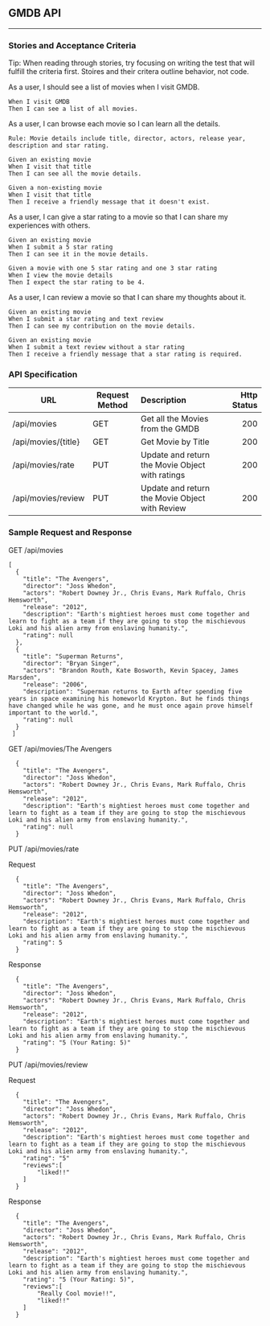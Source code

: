 ## GMDB API
- - - - -

### Stories and Acceptance Criteria

Tip: When reading through stories, try focusing on writing the test that will fulfill the criteria first. Stoires and their critera outline behavior, not code.

As a user, I should see a list of movies when I visit GMDB.
````
When I visit GMDB
Then I can see a list of all movies.
````

As a user, I can browse each movie so I can learn all the details.

````
Rule: Movie details include title, director, actors, release year, description and star rating.

Given an existing movie
When I visit that title
Then I can see all the movie details.

Given a non-existing movie
When I visit that title
Then I receive a friendly message that it doesn't exist.
````

As a user, I can give a star rating to a movie so that I can share my experiences with others.
````
Given an existing movie
When I submit a 5 star rating
Then I can see it in the movie details.

Given a movie with one 5 star rating and one 3 star rating
When I view the movie details
Then I expect the star rating to be 4.
````

As a user, I can review a movie so that I can share my thoughts about it.
````
Given an existing movie
When I submit a star rating and text review
Then I can see my contribution on the movie details.

Given an existing movie
When I submit a text review without a star rating
Then I receive a friendly message that a star rating is required.
````

### **API Specification**

| URL | Request Method | Description | Http Status |
|-----|----------------|:------------|------------:|
|/api/movies|GET|Get all the Movies from the GMDB| 200|
|/api/movies/{title}|GET|Get Movie by Title|200|
|/api/movies/rate|PUT|Update and return the Movie Object with ratings|200|
|/api/movies/review|PUT|Update and return the Movie Object with Review|200|

### **Sample Request and Response**
GET /api/movies
````
[
  {
    "title": "The Avengers",
    "director": "Joss Whedon",
    "actors": "Robert Downey Jr., Chris Evans, Mark Ruffalo, Chris Hemsworth",
    "release": "2012",
    "description": "Earth's mightiest heroes must come together and learn to fight as a team if they are going to stop the mischievous Loki and his alien army from enslaving humanity.",
    "rating": null
  },
  {
    "title": "Superman Returns",
    "director": "Bryan Singer",
    "actors": "Brandon Routh, Kate Bosworth, Kevin Spacey, James Marsden",
    "release": "2006",
    "description": "Superman returns to Earth after spending five years in space examining his homeworld Krypton. But he finds things have changed while he was gone, and he must once again prove himself important to the world.",
    "rating": null
  }
 ]
````
GET /api/movies/The Avengers

````
  {
    "title": "The Avengers",
    "director": "Joss Whedon",
    "actors": "Robert Downey Jr., Chris Evans, Mark Ruffalo, Chris Hemsworth",
    "release": "2012",
    "description": "Earth's mightiest heroes must come together and learn to fight as a team if they are going to stop the mischievous Loki and his alien army from enslaving humanity.",
    "rating": null
  }
````
PUT /api/movies/rate

Request
````
  {
    "title": "The Avengers",
    "director": "Joss Whedon",
    "actors": "Robert Downey Jr., Chris Evans, Mark Ruffalo, Chris Hemsworth",
    "release": "2012",
    "description": "Earth's mightiest heroes must come together and learn to fight as a team if they are going to stop the mischievous Loki and his alien army from enslaving humanity.",
    "rating": 5
  }
````
Response
````
  {
    "title": "The Avengers",
    "director": "Joss Whedon",
    "actors": "Robert Downey Jr., Chris Evans, Mark Ruffalo, Chris Hemsworth",
    "release": "2012",
    "description": "Earth's mightiest heroes must come together and learn to fight as a team if they are going to stop the mischievous Loki and his alien army from enslaving humanity.",
    "rating": "5 (Your Rating: 5)"
  }
````

PUT /api/movies/review

Request
````
  {
    "title": "The Avengers",
    "director": "Joss Whedon",
    "actors": "Robert Downey Jr., Chris Evans, Mark Ruffalo, Chris Hemsworth",
    "release": "2012",
    "description": "Earth's mightiest heroes must come together and learn to fight as a team if they are going to stop the mischievous Loki and his alien army from enslaving humanity.",
    "rating": "5"
    "reviews":[
        "liked!!"
    ]
  }
````
Response
````
  {
    "title": "The Avengers",
    "director": "Joss Whedon",
    "actors": "Robert Downey Jr., Chris Evans, Mark Ruffalo, Chris Hemsworth",
    "release": "2012",
    "description": "Earth's mightiest heroes must come together and learn to fight as a team if they are going to stop the mischievous Loki and his alien army from enslaving humanity.",
    "rating": "5 (Your Rating: 5)",
    "reviews":[
        "Really Cool movie!!", 
        "liked!!"
    ]
  }
````

